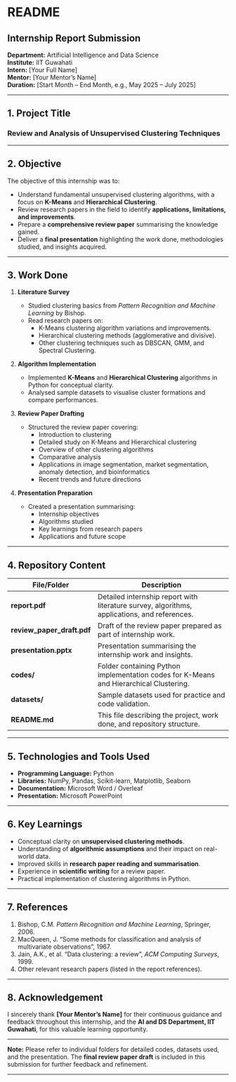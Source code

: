# README

## Internship Report Submission

**Department:** Artificial Intelligence and Data Science  
**Institute:** IIT Guwahati  
**Intern:** [Your Full Name]  
**Mentor:** [Your Mentor’s Name]  
**Duration:** [Start Month – End Month, e.g., May 2025 – July 2025]

---

## 1. Project Title

### **Review and Analysis of Unsupervised Clustering Techniques**

---

## 2. Objective

The objective of this internship was to:

- Understand fundamental unsupervised clustering algorithms, with a focus on **K-Means** and **Hierarchical Clustering**.
- Review research papers in the field to identify **applications, limitations, and improvements**.
- Prepare a **comprehensive review paper** summarising the knowledge gained.
- Deliver a **final presentation** highlighting the work done, methodologies studied, and insights acquired.

---

## 3. Work Done

1. **Literature Survey**
   - Studied clustering basics from *Pattern Recognition and Machine Learning* by Bishop.
   - Read research papers on:
     - K-Means clustering algorithm variations and improvements.
     - Hierarchical clustering methods (agglomerative and divisive).
     - Other clustering techniques such as DBSCAN, GMM, and Spectral Clustering.

2. **Algorithm Implementation**
   - Implemented **K-Means** and **Hierarchical Clustering** algorithms in Python for conceptual clarity.
   - Analysed sample datasets to visualise cluster formations and compare performances.

3. **Review Paper Drafting**
   - Structured the review paper covering:
     - Introduction to clustering  
     - Detailed study on K-Means and Hierarchical clustering  
     - Overview of other clustering algorithms  
     - Comparative analysis  
     - Applications in image segmentation, market segmentation, anomaly detection, and bioinformatics  
     - Recent trends and future directions

4. **Presentation Preparation**
   - Created a presentation summarising:
     - Internship objectives  
     - Algorithms studied  
     - Key learnings from research papers  
     - Applications and future scope

---

## 4. Repository Content

| File/Folder | Description |
|---|---|
| **report.pdf** | Detailed internship report with literature survey, algorithms, applications, and references. |
| **review_paper_draft.pdf** | Draft of the review paper prepared as part of internship work. |
| **presentation.pptx** | Presentation summarising the internship work and insights. |
| **codes/** | Folder containing Python implementation codes for K-Means and Hierarchical Clustering. |
| **datasets/** | Sample datasets used for practice and code validation. |
| **README.md** | This file describing the project, work done, and repository structure. |

---

## 5. Technologies and Tools Used

- **Programming Language:** Python  
- **Libraries:** NumPy, Pandas, Scikit-learn, Matplotlib, Seaborn  
- **Documentation:** Microsoft Word / Overleaf  
- **Presentation:** Microsoft PowerPoint

---

## 6. Key Learnings

- Conceptual clarity on **unsupervised clustering methods**.
- Understanding of **algorithmic assumptions** and their impact on real-world data.
- Improved skills in **research paper reading and summarisation**.
- Experience in **scientific writing** for a review paper.
- Practical implementation of clustering algorithms in Python.

---

## 7. References

1. Bishop, C.M. *Pattern Recognition and Machine Learning*, Springer, 2006.  
2. MacQueen, J. “Some methods for classification and analysis of multivariate observations”, 1967.  
3. Jain, A.K., et al. “Data clustering: a review”, *ACM Computing Surveys*, 1999.  
4. Other relevant research papers (listed in the report references).

---

## 8. Acknowledgement

I sincerely thank **[Your Mentor’s Name]** for their continuous guidance and feedback throughout this internship, and the **AI and DS Department, IIT Guwahati**, for this valuable learning opportunity.

---

**Note:** Please refer to individual folders for detailed codes, datasets used, and the presentation. The **final review paper draft** is included in this submission for further feedback and refinement.

---
